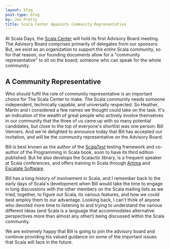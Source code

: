 ```yaml
---
layout: blog
post-type: blog
by: Jon Pretty
title: Scala Center Appoints Community Representative
---
```


At Scala Days, the [Scala Center](https://scala.epfl.ch/) will hold its first
Advisory Board meeting. The Advisory Board comprises primarily of delegates
from our sponsors. But, we exist as an organization to support the *entire*
Scala community, so for that reason, our founding documents allow for a
"community representative" to sit on the board; someone who can speak for the
whole community.

## A Community Representative

Who should fulfil the role of community representative is an important choice
for The Scala Center to make. The Scala community needs someone independent,
technically capable, and universally respected. So Heather, Martin and I
considered a few names we thought could take on the task.  It's an indication
of the wealth of great people who actively involve themselves in our community
that the three of us came up with so many potential candidates, but close to
the top of everyone's shortlist was one person: Bill Venners. And we're
delighted to announce today that Bill has accepted our invitation, and will be
the community representative on the Advisory Board.

Bill is best known as the author of the [ScalaTest](http://www.scalatest.org/)
testing framework and co-author of the Programming in Scala book, soon to have
its third edition published. But he also develops the Scalactic library, is a
frequent speaker at Scala conferences, and offers training in Scala through
[Artima](http://www.artima.com/) and [Escalate
Software](http://www.escalatesoft.com/).

Bill has a long history of involvement in Scala, and I remember back to the
early days of Scala's development when Bill would take the time to engage in
long discussions with the other members on the Scala mailing lists as we tried,
together, to figure out Scala, its various features, and how we could best
employ them to our advantage. Looking back, I can't think of anyone who devoted
more time to listening to and trying to understand the various different ideas
(and Scala is a language that accommodates alternative perspectives more than
almost any other!) being discussed within the Scala community.

We are extremely happy that Bill is going to join the advisory board and
continue providing his valued guidance on some of the important issues that
Scala will face in the future.

